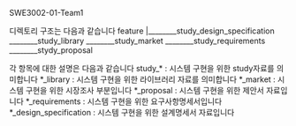SWE3002-01-Team1

 디렉토리 구조는 다음과 같습니다
 feature
 |________study_design_specification
  ________study_library
  ________study_market
  ________study_requirements
  ________stydy_proposal

각 항목에 대한 설명은 다음과 같습니다
study_* : 시스템 구현을 위한 study자료를 의미합니다
*_library : 시스템 구현을 위한 라이브러리 자료를 의미합니다
*_market : 시스템 구현을 위한 시장조사 부분입니다
*_proposal : 시스템 구현을 위한 제안서 자료입니다
*_requirements : 시스템 구현을 위한 요구사항명세서입니다
*_design_specification : 시스템 구현을 위한 설계명세서 자료입니다
 
 

